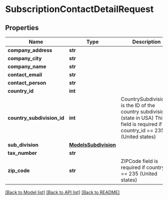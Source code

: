 # SubscriptionContactDetailRequest

## Properties

Name | Type | Description | Notes
------------ | ------------- | ------------- | -------------
**company_address** | **str** |  | 
**company_city** | **str** |  | [optional] 
**company_name** | **str** |  | 
**contact_email** | **str** |  | 
**contact_person** | **str** |  | [optional] 
**country_id** | **int** |  | 
**country_subdivision_id** | **int** | CountrySubdivisionID is the ID of the country subdivision (state in USA) This field is required if country_id &#x3D;&#x3D; 235 (United states) | [optional] 
**sub_division** | [**ModelsSubdivision**](ModelsSubdivision.md) |  | [optional] 
**tax_number** | **str** |  | [optional] 
**zip_code** | **str** | ZIPCode field is required if country_id &#x3D;&#x3D; 235 (United states) | [optional] 

[[Back to Model list]](../README.md#documentation-for-models) [[Back to API list]](../README.md#documentation-for-api-endpoints) [[Back to README]](../README.md)


